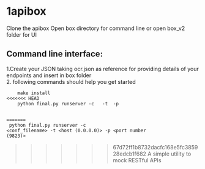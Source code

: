 1apibox
======


Clone the apibox
Open box directory for command line or open box_v2 folder for UI
<h2>
Command line interface:
</h2>
1.Create your JSON taking ocr.json as reference for providing details of your endpoints and insert in box folder
<br>
2. following commands should help you get started
<br>
<code>
    make install 
<<<<<<< HEAD
    python final.py runserver -c <conf_filename>  -t <host  (0.0.0.0)> -p <port number (9823)>


=======
</code>
<br>
<code>
    python final.py runserver -c \<conf_filename>  -t \<host  (0.0.0.0)> -p \<port number (9823)>
</code>
 <br>
>>>>>>> 67d72ff1b8732dacfc168e5fc385928edcb1f682
A simple utility to mock RESTful APIs
